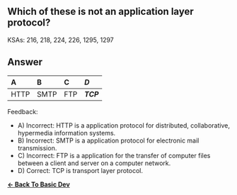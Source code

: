 ## Which of these is not an application layer protocol?

KSAs: 216, 218, 224, 226, 1295, 1297

## Answer
| A | B | C | ***D*** |
| :--- | :--- | :--- | :--- |
| HTTP | SMTP | FTP | ***TCP*** |


Feedback:

- A) Incorrect: HTTP is a application protocol for distributed, collaborative, hypermedia information systems.
- B) Incorrect: SMTP is a application protocol for electronic mail transmission.
- C) Incorrect: FTP is a application for the transfer of computer files between a client and server on a computer network.
- D) Correct: TCP is transport layer protocol.

[**<- Back To Basic Dev**](../../../Basic_Dev.md)


